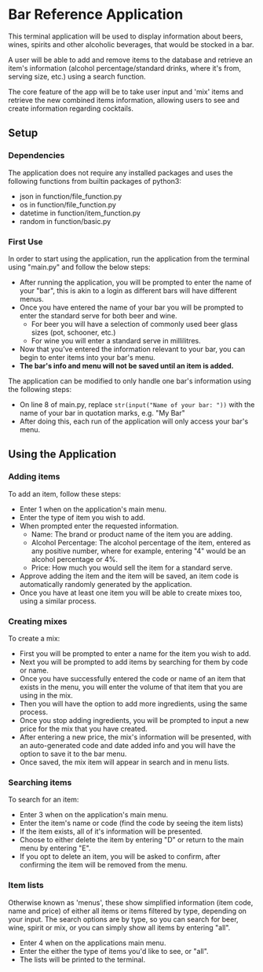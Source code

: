 # Bar Reference Application

This terminal application will be used to display information about beers, wines, spirits and other alcoholic beverages, that would be stocked in a bar.

A user will be able to add and remove items to the database and retrieve an item's information (alcohol percentage/standard drinks, where it's from, serving size, etc.) using a search function.

The core feature of the app will be to take user input and 'mix' items and retrieve the new combined items information, allowing users to see and create information regarding cocktails.

## Setup

### Dependencies
The application does not require any installed packages and uses the following functions from builtin packages of python3:
- json in function/file_function.py
- os in function/file_function.py
- datetime in function/item_function.py
- random in function/basic.py

### First Use

In order to start using the application, run the application from the terminal using "main.py" and follow the below steps:
- After running the application, you will be prompted to enter the name of your "bar", this is akin to a login as different bars will have different menus.
- Once you have entered the name of your bar you will be prompted to enter the standard serve for both beer and wine.
    - For beer you will have a selection of commonly used beer glass sizes (pot, schooner, etc.)
    - For wine you will enter a standard serve in millilitres.
- Now that you've entered the information relevant to your bar, you can begin to enter items into your bar's menu.
- **The bar's info and menu will not be saved until an item is added.**

The application can be modified to only handle one bar's information using the following steps:
- On line 8 of main.py, replace ```str(input("Name of your bar: "))``` with the name of your bar in quotation marks, e.g. "My Bar"
- After doing this, each run of the application will only access your bar's menu.

## Using the Application

### Adding items
To add an item, follow these steps:
- Enter 1 when on the application's main menu.
- Enter the type of item you wish to add.
- When prompted enter the requested information.
    - Name: The brand or product name of the item you are adding.
    - Alcohol Percentage: The alcohol percentage of the item, entered as any positive number, where for example, entering "4" would be an alcohol percentage or 4%.
    - Price: How much you would sell the item for a standard serve.
- Approve adding the item and the item will be saved, an item code is automatically randomly generated by the application.
- Once you have at least one item you will be able to create mixes too, using a similar process.

### Creating mixes
To create a mix:
- First you will be prompted to enter a name for the item you wish to add.
- Next you will be prompted to add items by searching for them by code or name.
- Once you have successfully entered the code or name of an item that exists in the menu, you will enter the volume of that item that you are using in the mix.
- Then you will have the option to add more ingredients, using the same process.
- Once you stop adding ingredients, you will be prompted to input a new price for the mix that you have created.
- After entering a new price, the mix's information will be presented, with an auto-generated code and date added info and you will have the option to save it to the bar menu.
- Once saved, the mix item will appear in search and in menu lists.

### Searching items
To search for an item:
- Enter 3 when on the application's main menu.
- Enter the item's name or code (find the code by seeing the item lists)
- If the item exists, all of it's information will be presented.
- Choose to either delete the item by entering "D" or return to the main menu by entering "E".
- If you opt to delete an item, you will be asked to confirm, after confirming the item will be removed from the menu.

### Item lists
Otherwise known as 'menus', these show simplified information (item code, name and price) of either all items or items filtered by type, depending on your input.
The search options are by type, so you can search for beer, wine, spirit or mix, or you can simply show all items by entering "all".
- Enter 4 when on the applications main menu.
- Enter the either the type of items you'd like to see, or "all".
- The lists will be printed to the terminal.